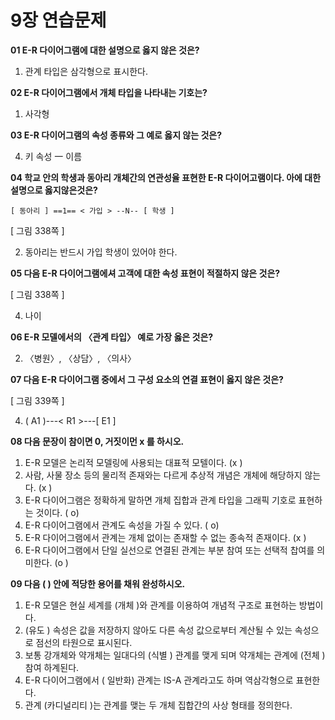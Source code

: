 # 9장 연습문제

**01 E-R 다이어그램에 대한 설명으로 옳지 않은 것은?**

1. 관계 타입은 삼각형으로 표시한다.

**02 E-R 다이어그램에서 개체 타입을 나타내는 기호는?**

1. 사각형

**03 E-R 다이어그램의 속성 종류와 그 예로 옳지 않는 것은?**

4. 키 속성 一 이름

**04 학교 안의 학생과 동아리 개체간의 연관성율 표현한 E-R 다이어고램이다. 아에 대한 설명으로 옳지않은것은?**

`[ 동아리 ] ==1== < 가입 > --N-- [ 학생 ]`

[ 그림 338쪽 ]

2. 동아리는 반드시 가입 학생이 있어야 한다.

**05 다음 E-R 다이어그램에셔 고객에 대한 속성 표현이 적절하지 않은 것은?**

[ 그림 338쪽 ]

4. 나이

**06 E-R 모델에서의 〈관계 타입〉 예로 가장 옳은 것은?**

2. 〈병원〉, 〈상담〉, 〈의사〉

**07 다음 E-R 다이어그램 중에서 그 구성 요소의 연결 표현이 옳지 않은 것은?**

[ 그림 339쪽 ]

4. ( A1 )---< R1 >---[ E1 ]

**08 다음 문장이 참이면 0, 거짓이먼 x 를 하시오.**

1. E-R 모델은 논리적 모델링에 사용되는 대표적 모텔이다. (x )
2. 사람, 사물 장소 등의 물리적 존재와는 다르게 추상적 개념은 개체에 해당하지 않는다. (x )
3. E-R 다이어그램은 정확하게 말하면 개체 집합과 관계 타입을 그래픽 기호로 표현하는 것이다. ( o)
4. E-R 다이어그램에서 관계도 속성을 가질 수 있다. ( o)
5. E-R 다이어그램에서 관계는 개체 없이는 존재할 수 없는 종속적 존재이다. (x )
6. E-R 다이어그램에서 단일 실선으로 연결된 관계는 부분 참여 또는 선택적 찹여를 의미한다. (o )

**09 다음 ( ) 안에 적당한 용어를 채워 완성하시오.**

1. E-R 모델은 현실 세계를 (개체 )와 관계를 이용하여 개념적 구조로 표현하는 방법이다.
2. (유도 ) 속성은 값을 저장하지 않아도 다른 속성 값으로부터 계산될 수 있는 속성으로 점선의 타원으로 표시된다.
3. 보통 강개체와 약개체는 일대다의 (식별 ) 관계를 맺게 되며 약개체는 관계에 (전체 ) 참여 하계된다.
4. E-R 다이어그램에서 ( 일반화) 관계는 IS-A 관계라고도 하며 역삼각형으로 표현한다.
5. 관계 (카디널리티 )는 관계를 맺는 두 개체 집합간의 사상 형태를 정의한다.
